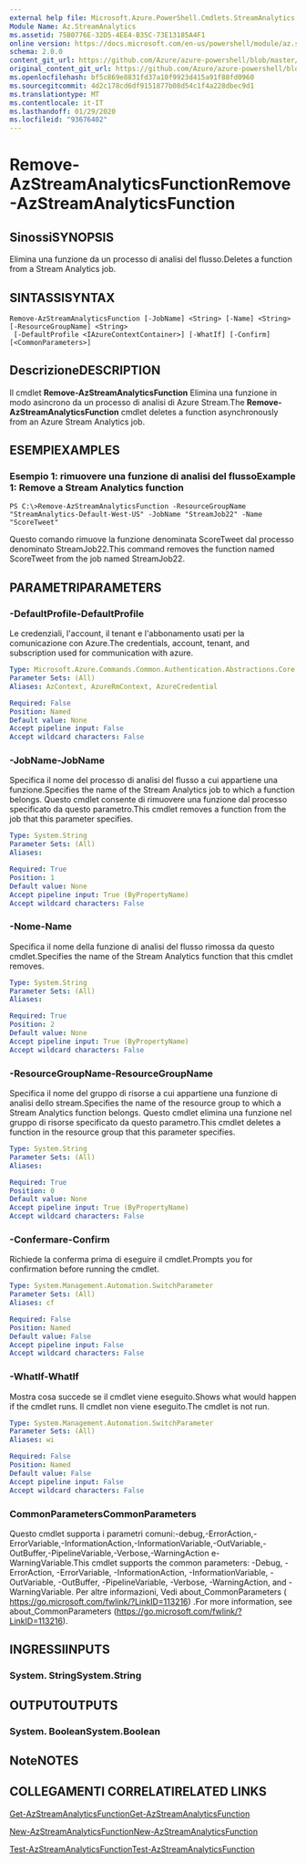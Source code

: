 ```yaml
---
external help file: Microsoft.Azure.PowerShell.Cmdlets.StreamAnalytics.dll-Help.xml
Module Name: Az.StreamAnalytics
ms.assetid: 75B0776E-32D5-4EE4-B35C-73E13185A4F1
online version: https://docs.microsoft.com/en-us/powershell/module/az.streamanalytics/remove-azstreamanalyticsfunction
schema: 2.0.0
content_git_url: https://github.com/Azure/azure-powershell/blob/master/src/StreamAnalytics/StreamAnalytics/help/Remove-AzStreamAnalyticsFunction.md
original_content_git_url: https://github.com/Azure/azure-powershell/blob/master/src/StreamAnalytics/StreamAnalytics/help/Remove-AzStreamAnalyticsFunction.md
ms.openlocfilehash: bf5c869e8831fd37a10f9923d415a91f88fd0960
ms.sourcegitcommit: 4d2c178cd6df9151877b08d54c1f4a228dbec9d1
ms.translationtype: MT
ms.contentlocale: it-IT
ms.lasthandoff: 01/29/2020
ms.locfileid: "93676402"
---
```

# <span data-ttu-id="e2df4-101">Remove-AzStreamAnalyticsFunction</span><span class="sxs-lookup"><span data-stu-id="e2df4-101">Remove-AzStreamAnalyticsFunction</span></span>

## <span data-ttu-id="e2df4-102">Sinossi</span><span class="sxs-lookup"><span data-stu-id="e2df4-102">SYNOPSIS</span></span>
<span data-ttu-id="e2df4-103">Elimina una funzione da un processo di analisi del flusso.</span><span class="sxs-lookup"><span data-stu-id="e2df4-103">Deletes a function from a Stream Analytics job.</span></span>

## <span data-ttu-id="e2df4-104">SINTASSI</span><span class="sxs-lookup"><span data-stu-id="e2df4-104">SYNTAX</span></span>

```
Remove-AzStreamAnalyticsFunction [-JobName] <String> [-Name] <String> [-ResourceGroupName] <String>
 [-DefaultProfile <IAzureContextContainer>] [-WhatIf] [-Confirm] [<CommonParameters>]
```

## <span data-ttu-id="e2df4-105">Descrizione</span><span class="sxs-lookup"><span data-stu-id="e2df4-105">DESCRIPTION</span></span>
<span data-ttu-id="e2df4-106">Il cmdlet **Remove-AzStreamAnalyticsFunction** Elimina una funzione in modo asincrono da un processo di analisi di Azure Stream.</span><span class="sxs-lookup"><span data-stu-id="e2df4-106">The **Remove-AzStreamAnalyticsFunction** cmdlet deletes a function asynchronously from an Azure Stream Analytics job.</span></span>

## <span data-ttu-id="e2df4-107">ESEMPI</span><span class="sxs-lookup"><span data-stu-id="e2df4-107">EXAMPLES</span></span>

### <span data-ttu-id="e2df4-108">Esempio 1: rimuovere una funzione di analisi del flusso</span><span class="sxs-lookup"><span data-stu-id="e2df4-108">Example 1: Remove a Stream Analytics function</span></span>
```
PS C:\>Remove-AzStreamAnalyticsFunction -ResourceGroupName "StreamAnalytics-Default-West-US" -JobName "StreamJob22" -Name "ScoreTweet"
```

<span data-ttu-id="e2df4-109">Questo comando rimuove la funzione denominata ScoreTweet dal processo denominato StreamJob22.</span><span class="sxs-lookup"><span data-stu-id="e2df4-109">This command removes the function named ScoreTweet from the job named StreamJob22.</span></span>

## <span data-ttu-id="e2df4-110">PARAMETRI</span><span class="sxs-lookup"><span data-stu-id="e2df4-110">PARAMETERS</span></span>

### <span data-ttu-id="e2df4-111">-DefaultProfile</span><span class="sxs-lookup"><span data-stu-id="e2df4-111">-DefaultProfile</span></span>
<span data-ttu-id="e2df4-112">Le credenziali, l'account, il tenant e l'abbonamento usati per la comunicazione con Azure.</span><span class="sxs-lookup"><span data-stu-id="e2df4-112">The credentials, account, tenant, and subscription used for communication with azure.</span></span>

```yaml
Type: Microsoft.Azure.Commands.Common.Authentication.Abstractions.Core.IAzureContextContainer
Parameter Sets: (All)
Aliases: AzContext, AzureRmContext, AzureCredential

Required: False
Position: Named
Default value: None
Accept pipeline input: False
Accept wildcard characters: False
```

### <span data-ttu-id="e2df4-113">-JobName</span><span class="sxs-lookup"><span data-stu-id="e2df4-113">-JobName</span></span>
<span data-ttu-id="e2df4-114">Specifica il nome del processo di analisi del flusso a cui appartiene una funzione.</span><span class="sxs-lookup"><span data-stu-id="e2df4-114">Specifies the name of the Stream Analytics job to which a function belongs.</span></span>
<span data-ttu-id="e2df4-115">Questo cmdlet consente di rimuovere una funzione dal processo specificato da questo parametro.</span><span class="sxs-lookup"><span data-stu-id="e2df4-115">This cmdlet removes a function from the job that this parameter specifies.</span></span>

```yaml
Type: System.String
Parameter Sets: (All)
Aliases:

Required: True
Position: 1
Default value: None
Accept pipeline input: True (ByPropertyName)
Accept wildcard characters: False
```

### <span data-ttu-id="e2df4-116">-Nome</span><span class="sxs-lookup"><span data-stu-id="e2df4-116">-Name</span></span>
<span data-ttu-id="e2df4-117">Specifica il nome della funzione di analisi del flusso rimossa da questo cmdlet.</span><span class="sxs-lookup"><span data-stu-id="e2df4-117">Specifies the name of the Stream Analytics function that this cmdlet removes.</span></span>

```yaml
Type: System.String
Parameter Sets: (All)
Aliases:

Required: True
Position: 2
Default value: None
Accept pipeline input: True (ByPropertyName)
Accept wildcard characters: False
```

### <span data-ttu-id="e2df4-118">-ResourceGroupName</span><span class="sxs-lookup"><span data-stu-id="e2df4-118">-ResourceGroupName</span></span>
<span data-ttu-id="e2df4-119">Specifica il nome del gruppo di risorse a cui appartiene una funzione di analisi dello stream.</span><span class="sxs-lookup"><span data-stu-id="e2df4-119">Specifies the name of the resource group to which a Stream Analytics function belongs.</span></span>
<span data-ttu-id="e2df4-120">Questo cmdlet elimina una funzione nel gruppo di risorse specificato da questo parametro.</span><span class="sxs-lookup"><span data-stu-id="e2df4-120">This cmdlet deletes a function in the resource group that this parameter specifies.</span></span>

```yaml
Type: System.String
Parameter Sets: (All)
Aliases:

Required: True
Position: 0
Default value: None
Accept pipeline input: True (ByPropertyName)
Accept wildcard characters: False
```

### <span data-ttu-id="e2df4-121">-Confermare</span><span class="sxs-lookup"><span data-stu-id="e2df4-121">-Confirm</span></span>
<span data-ttu-id="e2df4-122">Richiede la conferma prima di eseguire il cmdlet.</span><span class="sxs-lookup"><span data-stu-id="e2df4-122">Prompts you for confirmation before running the cmdlet.</span></span>

```yaml
Type: System.Management.Automation.SwitchParameter
Parameter Sets: (All)
Aliases: cf

Required: False
Position: Named
Default value: False
Accept pipeline input: False
Accept wildcard characters: False
```

### <span data-ttu-id="e2df4-123">-WhatIf</span><span class="sxs-lookup"><span data-stu-id="e2df4-123">-WhatIf</span></span>
<span data-ttu-id="e2df4-124">Mostra cosa succede se il cmdlet viene eseguito.</span><span class="sxs-lookup"><span data-stu-id="e2df4-124">Shows what would happen if the cmdlet runs.</span></span>
<span data-ttu-id="e2df4-125">Il cmdlet non viene eseguito.</span><span class="sxs-lookup"><span data-stu-id="e2df4-125">The cmdlet is not run.</span></span>

```yaml
Type: System.Management.Automation.SwitchParameter
Parameter Sets: (All)
Aliases: wi

Required: False
Position: Named
Default value: False
Accept pipeline input: False
Accept wildcard characters: False
```

### <span data-ttu-id="e2df4-126">CommonParameters</span><span class="sxs-lookup"><span data-stu-id="e2df4-126">CommonParameters</span></span>
<span data-ttu-id="e2df4-127">Questo cmdlet supporta i parametri comuni:-debug,-ErrorAction,-ErrorVariable,-InformationAction,-InformationVariable,-OutVariable,-OutBuffer,-PipelineVariable,-Verbose,-WarningAction e-WarningVariable.</span><span class="sxs-lookup"><span data-stu-id="e2df4-127">This cmdlet supports the common parameters: -Debug, -ErrorAction, -ErrorVariable, -InformationAction, -InformationVariable, -OutVariable, -OutBuffer, -PipelineVariable, -Verbose, -WarningAction, and -WarningVariable.</span></span> <span data-ttu-id="e2df4-128">Per altre informazioni, Vedi about_CommonParameters ( https://go.microsoft.com/fwlink/?LinkID=113216) .</span><span class="sxs-lookup"><span data-stu-id="e2df4-128">For more information, see about_CommonParameters (https://go.microsoft.com/fwlink/?LinkID=113216).</span></span>

## <span data-ttu-id="e2df4-129">INGRESSI</span><span class="sxs-lookup"><span data-stu-id="e2df4-129">INPUTS</span></span>

### <span data-ttu-id="e2df4-130">System. String</span><span class="sxs-lookup"><span data-stu-id="e2df4-130">System.String</span></span>

## <span data-ttu-id="e2df4-131">OUTPUT</span><span class="sxs-lookup"><span data-stu-id="e2df4-131">OUTPUTS</span></span>

### <span data-ttu-id="e2df4-132">System. Boolean</span><span class="sxs-lookup"><span data-stu-id="e2df4-132">System.Boolean</span></span>

## <span data-ttu-id="e2df4-133">Note</span><span class="sxs-lookup"><span data-stu-id="e2df4-133">NOTES</span></span>

## <span data-ttu-id="e2df4-134">COLLEGAMENTI CORRELATI</span><span class="sxs-lookup"><span data-stu-id="e2df4-134">RELATED LINKS</span></span>

[<span data-ttu-id="e2df4-135">Get-AzStreamAnalyticsFunction</span><span class="sxs-lookup"><span data-stu-id="e2df4-135">Get-AzStreamAnalyticsFunction</span></span>](./Get-AzStreamAnalyticsFunction.md)

[<span data-ttu-id="e2df4-136">New-AzStreamAnalyticsFunction</span><span class="sxs-lookup"><span data-stu-id="e2df4-136">New-AzStreamAnalyticsFunction</span></span>](./New-AzStreamAnalyticsFunction.md)

[<span data-ttu-id="e2df4-137">Test-AzStreamAnalyticsFunction</span><span class="sxs-lookup"><span data-stu-id="e2df4-137">Test-AzStreamAnalyticsFunction</span></span>](./Test-AzStreamAnalyticsFunction.md)


